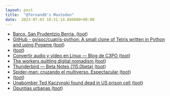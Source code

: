 ```yaml
---
layout: post
title:  "@fernand0's Mastodon"
date:  2023-07-03 10:31:14.894000+00:00
---
```

*  [Barco. San Prudentzio Berria. ](https://www.flickr.com/photos/fernand0/53007464086) ([toot](https://mastodon.social/@fernand0/110649689695488230))
*  [GitHub - gvisoc/cuatris-python: A small clone of Tetris written in Python and using Pygame ](https://github.com/gvisoc/cuatris-pytho) ([toot](https://mastodon.social/@fernand0/110649663863416057))
*  [ ](https://mastodon.social/users/fernand0/statuses/110649494846162103/activity) ([toot](https://mastodon.social/users/fernand0/statuses/110649494846162103/activity))
*  [Convertir audio y vídeo en Linux — Blog de C3PO ](https://c3po.website/blog/convertir-audio-y-video-en-linux) ([toot](https://mastodon.social/@fernand0/110649369240595395))
*  [The workers quitting digital nomadism ](https://www.bbc.com/worklife/article/20230531-the-workers-quitting-digital-nomadis) ([toot](https://mastodon.social/@fernand0/110649274687737168))
*  [Thunderbird — Beta Notes (115.0beta) ](https://www.thunderbird.net/en-US/thunderbird/115.0beta/releasenotes) ([toot](https://mastodon.social/@fernand0/110649027187558671))
*  [Spider-man: cruzando el multiverso. Espectacular ](https://mastodon.social/@fernand0/110648546196707736) ([toot](https://mastodon.social/@fernand0/110648546196707736))
*  [ ](https://mastodon.social/users/fernand0/statuses/110648420751448522/activity) ([toot](https://mastodon.social/users/fernand0/statuses/110648420751448522/activity))
*  [Unabomber Ted Kaczynski found dead in US prison cell  ](https://www.bbc.com/news/world-us-canada-65867291) ([toot](https://mastodon.social/@fernand0/110645600947658331))
*  [Opuntias urbanas ](https://avecesunafoto.wordpress.com/2023/07/02/opuntias-urbanas) ([toot](https://mastodon.social/@fernand0/110645565078139897))
